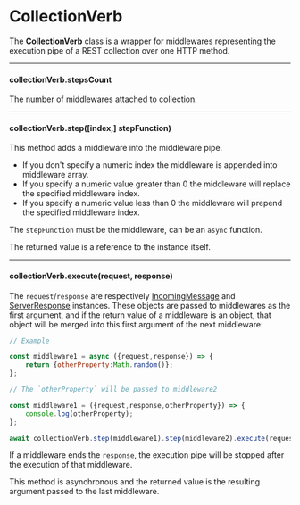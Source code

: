 # CollectionVerb

The **CollectionVerb** class is a wrapper for middlewares representing the execution pipe of a REST collection over one HTTP method.

---------------------------------

#### collectionVerb.stepsCount

The number of middlewares attached to collection.

---------------------------------

#### collectionVerb.step([index,] stepFunction)

This method adds a middleware into the middleware pipe.

- If you don't specify a numeric index the middleware is appended into middleware array.
- If you specify a numeric value greater than 0 the middleware will replace the specified middleware index.
- If you specify a numeric value less than 0 the middleware will prepend the specified middleware index.

The `stepFunction` must be the middleware, can be an `async` function.

The returned value is a reference to the instance itself.

---------------------------------

#### collectionVerb.execute(request, response)

The `request`/`response` are respectively [IncomingMessage](https://nodejs.org/dist/latest-v10.x/docs/api/http.html#http_class_http_incomingmessage) and [ServerResponse](https://nodejs.org/dist/latest-v10.x/docs/api/http.html#http_class_http_serverresponse) instances. These objects are passed to middlewares as the first argument, and if the return value of a middleware is an object, that object will be merged into this first argument of the next middleware:

```javascript
// Example

const middleware1 = async ({request,response}) => {
	return {otherProperty:Math.random()};
};

// The `otherProperty` will be passed to middleware2

const middleware1 = ({request,response,otherProperty}) => {
	console.log(otherProperty);
};

await collectionVerb.step(middleware1).step(middleware2).execute(request, response);
```

If a middleware ends the `response`, the execution pipe will be stopped after the execution of that middleware.

This method is asynchronous and the returned value is the resulting argument passed to the last middleware.